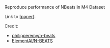 Reproduce performance of NBeats in M4 Dataset

Link to [[paper](https://arxiv.org/abs/1905.10437)]. 

Credit:

- [philipperemy/n-beats](https://github.com/philipperemy/n-beats)
- [ElementAI/N-BEATS](https://github.com/ElementAI/N-BEATS)

